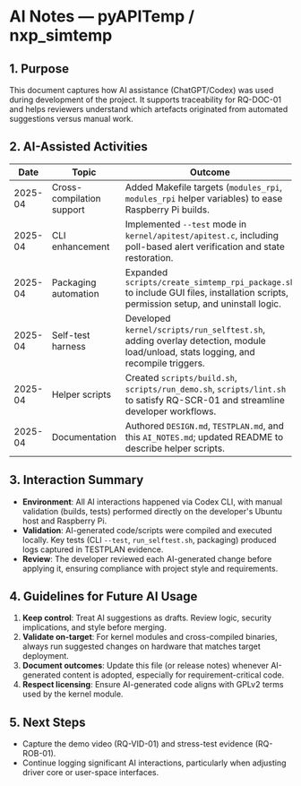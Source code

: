 # AI Notes — pyAPITemp / nxp_simtemp

## 1. Purpose
This document captures how AI assistance (ChatGPT/Codex) was used during development of the project. It supports traceability for RQ-DOC-01 and helps reviewers understand which artefacts originated from automated suggestions versus manual work.

## 2. AI-Assisted Activities
| Date | Topic | Outcome |
|------|-------|---------|
| 2025-04 | Cross-compilation support | Added Makefile targets (`modules_rpi`, `modules_rpi` helper variables) to ease Raspberry Pi builds. |
| 2025-04 | CLI enhancement | Implemented `--test` mode in `kernel/apitest/apitest.c`, including poll-based alert verification and state restoration. |
| 2025-04 | Packaging automation | Expanded `scripts/create_simtemp_rpi_package.sh` to include GUI files, installation scripts, permission setup, and uninstall logic. |
| 2025-04 | Self-test harness | Developed `kernel/scripts/run_selftest.sh`, adding overlay detection, module load/unload, stats logging, and recompile triggers. |
| 2025-04 | Helper scripts | Created `scripts/build.sh`, `scripts/run_demo.sh`, `scripts/lint.sh` to satisfy RQ-SCR-01 and streamline developer workflows. |
| 2025-04 | Documentation | Authored `DESIGN.md`, `TESTPLAN.md`, and this `AI_NOTES.md`; updated README to describe helper scripts. |

## 3. Interaction Summary
- **Environment**: All AI interactions happened via Codex CLI, with manual validation (builds, tests) performed directly on the developer's Ubuntu host and Raspberry Pi.
- **Validation**: AI-generated code/scripts were compiled and executed locally. Key tests (CLI `--test`, `run_selftest.sh`, packaging) produced logs captured in TESTPLAN evidence.
- **Review**: The developer reviewed each AI-generated change before applying it, ensuring compliance with project style and requirements.

## 4. Guidelines for Future AI Usage
1. **Keep control**: Treat AI suggestions as drafts. Review logic, security implications, and style before merging.
2. **Validate on-target**: For kernel modules and cross-compiled binaries, always run suggested changes on hardware that matches target deployment.
3. **Document outcomes**: Update this file (or release notes) whenever AI-generated content is adopted, especially for requirement-critical code.
4. **Respect licensing**: Ensure AI-generated code aligns with GPLv2 terms used by the kernel module.

## 5. Next Steps
- Capture the demo video (RQ-VID-01) and stress-test evidence (RQ-ROB-01).
- Continue logging significant AI interactions, particularly when adjusting driver core or user-space interfaces.
